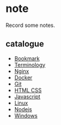 # note

Record some notes.
<!-- - ideal : nodejs + vue + html, css...
- real  : vscode + github + markdown-reader(chrome extension) -->

## catalogue

- [Bookmark](./note/bookmark.md)
- [Terminology](./note/terminology.md)
- [Nginx](./note/nginx/index.md)
- [Docker](./note/docker/index.md)
- [Git](./note/git/index.md)
- [HTML CSS](./note/html_css/index.md)
- [Javascript](./note/js/index.md)
- [Linux](./note/linux/index.md)
- [Nodejs](./note/nodejs/index.md)
- [Windows](./note/windows/index.md)


